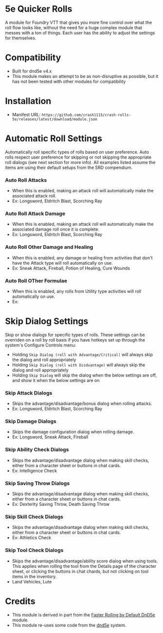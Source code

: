 # 5e Quicker Rolls
A module for Foundry VTT that gives you more fine control over what the roll flow looks like, without the need for a huge complex module that messes with a ton of things. Each user has the ability to adjust the settings for themselves.

# Compatibility
- Built for dnd5e v4.x
- This module makes an attempt to be as non-disruptive as possible, but it has not been tested with other modules for compatibility

# Installation
- Manifest URL: `https://github.com/crash1115/crash-rolls-5e/releases/latest/download/module.json`

# Automatic Roll Settings
Automatically roll specific types of rolls based on user preference. Auto rolls respect user preference for skipping or not skipping the appropriate roll dialogs (see next section for more info). All examples listed assume the items are using their default setups from the SRD compendium.

### Auto Roll Attacks
- When this is enabled, making an attack roll will automatically make the associated attack roll.
- Ex: Longsword, Eldritch Blast, Scorching Ray

### Auto Roll Attack Damage
- When this is enabled, making an attack roll will automatically make the associated damage roll once it is complete.
- Ex: Longsword, Eldritch Blast, Scorching Ray

### Auto Roll Other Damage and Healing
- When this is enabled, any damage or healing from activities that don't have the Attack type will roll automatically on use.
- Ex: Sneak Attack, Fireball, Potion of Healing, Cure Wounds

### Auto Roll OTher Formulae
- When this is enabled, any rolls from Utility type activities will roll automatically on use.
- Ex:

# Skip Dialog Settings
Skip or show dialogs for specific types of rolls. These settings can be overriden on a roll by roll basis if you have hotkeys set up through the system's Configure Controls menu:
- Holding `Skip Dialog (roll with Advantage/Critical)` will always skip the dialog and roll appropriately
- Holding `Skip Dialog (roll with Disdvantage)` will always skip the dialog and roll appropriately
- Holding `Skip Dialog` will skip the dialog when the below settings are off, and show it when the below settings are on

### Skip Attack Dialogs
- Skips the advantage/disadvantage/bonus dialog when rolling attacks.
- Ex: Longsword, Eldritch Blast, Scorching Ray

### Skip Damage Dialogs
- Skips the damage configuration dialog when rolling damage.
- Ex: Longsword, Sneak Attack, Fireball

### Skip Ability Check Dialogs
- Skips the advantage/disadvantage dialog when making skill checks, either from a character sheet or buttons in chat cards.
- Ex: Intelligence Check 
 
### Skip Saving Throw Dialogs
- Skips the advantage/disadvantage dialog when making skill checks, either from a character sheet or buttons in chat cards.
- Ex: Dexterity Saving Throw, Death Saving Throw

### Skip Skill Check Dialogs
- Skips the advantage/disadvantage dialog when making skill checks, either from a character sheet or buttons in chat cards.
- Ex: Athletics Check

### Skip Tool Check Dialogs
- Skips the advantage/disadvantage/ability score dialog when using tools. This applies when rolling the tool from the Details page of the character sheet, or clicking the buttons in chat chards, but not clicking on tool items in the inventory.
- Land Vehicles, Lute

# Credits
- This module is derived in part from the [Faster Rolling by Default DnD5e](https://github.com/ElfFriend-DnD/foundryvtt-faster-rolling-by-default-5e) module.
- This module re-uses some code from the [dnd5e](https://github.com/foundryvtt/dnd5e) system.
